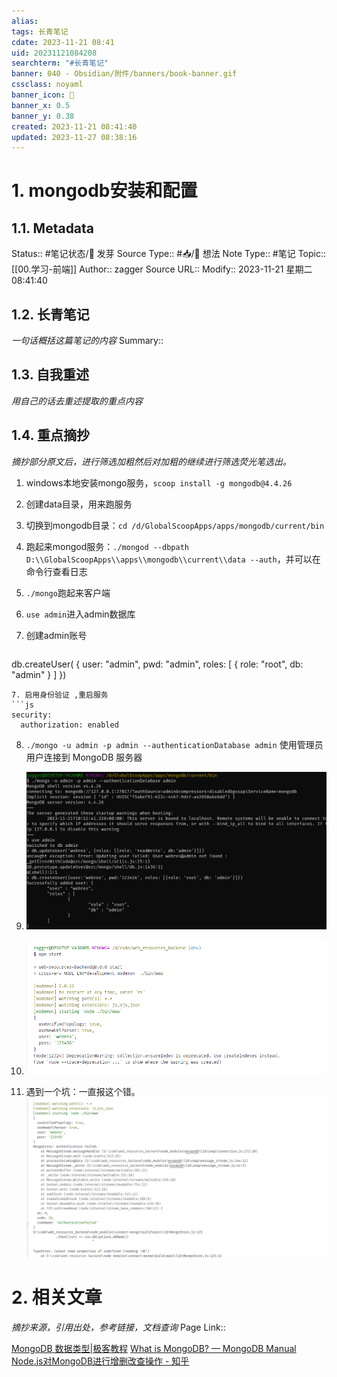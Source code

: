 ```yaml
---
alias: 
tags: 长青笔记
cdate: 2023-11-21 08:41
uid: 20231121084208
searchterm: "#长青笔记"
banner: 040 - Obsidian/附件/banners/book-banner.gif
cssclass: noyaml
banner_icon: 💌
banner_x: 0.5
banner_y: 0.38
created: 2023-11-21 08:41:40
updated: 2023-11-27 08:38:16
---
```


# 1. mongodb安装和配置

## 1.1. Metadata

Status:: #笔记状态/🌱 发芽
Source Type:: #📥/💭 想法 
Note Type:: #笔记
Topic:: [[00.学习-前端]]
Author:: zagger
Source URL::
Modify:: 2023-11-21 星期二 08:41:40

## 1.2. 长青笔记

_一句话概括这篇笔记的内容_
Summary::

## 1.3. 自我重述

_用自己的话去重述提取的重点内容_

## 1.4. 重点摘抄

_摘抄部分原文后，进行筛选加粗然后对加粗的继续进行筛选荧光笔选出。_


1. windows本地安装mongo服务，`scoop install -g mongodb@4.4.26`
2. 创建data目录，用来跑服务
3. 切换到mongodb目录：`cd /d/GlobalScoopApps/apps/mongodb/current/bin`
4. 跑起来mongod服务：`./mongod --dbpath D:\\GlobalScoopApps\\apps\\mongodb\\current\\data --auth`，并可以在命令行查看日志 
5. `./mongo`跑起来客户端
6. `use admin`进入admin数据库
7. 创建admin账号
   
   ```js
db.createUser( {
	 user: "admin",
	 pwd: "admin",
	 roles: [ { role: "root", db: "admin" } ]
 })
```
7. 启用身份验证 ,重启服务
```js
security:
  authorization: enabled
```
8. `./mongo -u admin -p admin --authenticationDatabase admin` 使用管理员用户连接到 MongoDB 服务器
9. ![image.png](https://raw.githubusercontent.com/zaggerj/obsidian_picgo/main/obsidian/20231121110312.png)
10. ![image.png](https://raw.githubusercontent.com/zaggerj/obsidian_picgo/main/obsidian/20231121110338.png)

11. 遇到一个坑：一直报这个错。
![image.png](https://raw.githubusercontent.com/zaggerj/obsidian_picgo/main/obsidian/20231121110359.png)

# 2. 相关文章

_摘抄来源，引用出处，参考链接，文档查询_
Page Link::

[MongoDB 数据类型|极客教程](https://geek-docs.com/mongodb/mongodb-top-articles/1009100_mongodb_datatype.html)
[What is MongoDB? — MongoDB Manual](https://www.mongodb.com/docs/manual/)
[Node.js对MongoDB进行增删改查操作 - 知乎](https://zhuanlan.zhihu.com/p/62758583)
